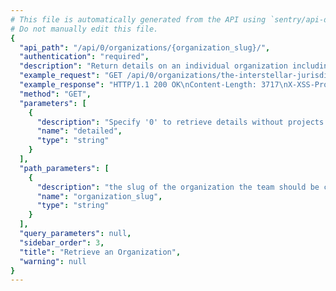 ```yaml
---
# This file is automatically generated from the API using `sentry/api-docs/generator.py.`
# Do not manually edit this file.
{
  "api_path": "/api/0/organizations/{organization_slug}/", 
  "authentication": "required", 
  "description": "Return details on an individual organization including various details\nsuch as membership access, features, and teams.", 
  "example_request": "GET /api/0/organizations/the-interstellar-jurisdiction/ HTTP/1.1\nHost: sentry.io\nAuthorization: Bearer <token>", 
  "example_response": "HTTP/1.1 200 OK\nContent-Length: 3717\nX-XSS-Protection: 1; mode=block\nX-Content-Type-Options: nosniff\nContent-Language: en\nAccess-Control-Expose-Headers: X-Sentry-Error, Retry-After\nVary: Accept-Language, Cookie\nAccess-Control-Allow-Methods: GET, PUT, DELETE, HEAD, OPTIONS\nAllow: GET, PUT, DELETE, HEAD, OPTIONS\nAccess-Control-Allow-Origin: *\nAccess-Control-Allow-Headers: X-Sentry-Auth, X-Requested-With, Origin, Accept, Content-Type, Authentication, Authorization\nContent-Type: application/json\nX-Frame-Options: deny\n\n{\n  \"access\": [\n    \"org:write\", \n    \"member:write\", \n    \"team:admin\", \n    \"project:read\", \n    \"project:releases\", \n    \"org:read\", \n    \"member:admin\", \n    \"event:read\", \n    \"event:admin\", \n    \"member:read\", \n    \"project:write\", \n    \"org:integrations\", \n    \"org:admin\", \n    \"project:admin\", \n    \"event:write\", \n    \"team:write\", \n    \"team:read\"\n  ], \n  \"allowJoinRequests\": true, \n  \"allowSharedIssues\": true, \n  \"attachmentsRole\": \"member\", \n  \"availableRoles\": [\n    {\n      \"id\": \"member\", \n      \"name\": \"Member\"\n    }, \n    {\n      \"id\": \"admin\", \n      \"name\": \"Admin\"\n    }, \n    {\n      \"id\": \"manager\", \n      \"name\": \"Manager\"\n    }, \n    {\n      \"id\": \"owner\", \n      \"name\": \"Owner\"\n    }\n  ], \n  \"avatar\": {\n    \"avatarType\": \"letter_avatar\", \n    \"avatarUuid\": null\n  }, \n  \"dataScrubber\": false, \n  \"dataScrubberDefaults\": false, \n  \"dateCreated\": \"2020-03-23T15:30:20.510849Z\", \n  \"defaultRole\": \"member\", \n  \"enhancedPrivacy\": false, \n  \"experiments\": {}, \n  \"features\": [\n    \"symbol-sources\", \n    \"shared-issues\", \n    \"integrations-issue-basic\", \n    \"tweak-grouping-config\", \n    \"open-membership\", \n    \"advanced-search\", \n    \"grouping-info\", \n    \"integrations-issue-sync\", \n    \"invite-members\", \n    \"sso-saml2\", \n    \"custom-symbol-sources\", \n    \"sso-basic\"\n  ], \n  \"id\": \"2\", \n  \"isDefault\": false, \n  \"isEarlyAdopter\": false, \n  \"name\": \"The Interstellar Jurisdiction\", \n  \"onboardingTasks\": [\n    {\n      \"data\": {}, \n      \"dateCompleted\": \"2020-03-23T15:30:51.347976Z\", \n      \"status\": \"complete\", \n      \"task\": \"create_project\", \n      \"user\": \"\"\n    }\n  ], \n  \"openMembership\": true, \n  \"pendingAccessRequests\": 0, \n  \"projects\": [\n    {\n      \"dateCreated\": \"2020-03-23T15:30:25.241241Z\", \n      \"environments\": [\n        \"prod\", \n        \"production\"\n      ], \n      \"features\": [\n        \"servicehooks\", \n        \"data-forwarding\", \n        \"rate-limits\", \n        \"releases\", \n        \"minidump\"\n      ], \n      \"firstEvent\": null, \n      \"hasAccess\": true, \n      \"hasUserReports\": false, \n      \"id\": \"3\", \n      \"isBookmarked\": false, \n      \"isMember\": true, \n      \"latestDeploys\": null, \n      \"latestRelease\": {\n        \"version\": \"7586899a6c3f680479215b5009516195ac547f03\"\n      }, \n      \"name\": \"Prime Mover\", \n      \"platform\": null, \n      \"platforms\": [], \n      \"slug\": \"prime-mover\", \n      \"team\": {\n        \"id\": \"2\", \n        \"name\": \"Powerful Abolitionist\", \n        \"slug\": \"powerful-abolitionist\"\n      }, \n      \"teams\": [\n        {\n          \"id\": \"2\", \n          \"name\": \"Powerful Abolitionist\", \n          \"slug\": \"powerful-abolitionist\"\n        }\n      ]\n    }, \n    {\n      \"dateCreated\": \"2020-03-23T15:30:20.548262Z\", \n      \"environments\": [\n        \"prod\", \n        \"production\"\n      ], \n      \"features\": [\n        \"servicehooks\", \n        \"data-forwarding\", \n        \"rate-limits\", \n        \"releases\", \n        \"minidump\"\n      ], \n      \"firstEvent\": null, \n      \"hasAccess\": true, \n      \"hasUserReports\": false, \n      \"id\": \"2\", \n      \"isBookmarked\": false, \n      \"isMember\": true, \n      \"latestDeploys\": null, \n      \"latestRelease\": {\n        \"version\": \"2.0rc2\"\n      }, \n      \"name\": \"Pump Station\", \n      \"platform\": null, \n      \"platforms\": [], \n      \"slug\": \"pump-station\", \n      \"team\": {\n        \"id\": \"2\", \n        \"name\": \"Powerful Abolitionist\", \n        \"slug\": \"powerful-abolitionist\"\n      }, \n      \"teams\": [\n        {\n          \"id\": \"2\", \n          \"name\": \"Powerful Abolitionist\", \n          \"slug\": \"powerful-abolitionist\"\n        }\n      ]\n    }, \n    {\n      \"dateCreated\": \"2020-03-23T15:30:51.290515Z\", \n      \"environments\": [], \n      \"features\": [\n        \"servicehooks\", \n        \"data-forwarding\", \n        \"rate-limits\", \n        \"minidump\"\n      ], \n      \"firstEvent\": null, \n      \"hasAccess\": true, \n      \"hasUserReports\": false, \n      \"id\": \"5\", \n      \"isBookmarked\": false, \n      \"isMember\": true, \n      \"latestDeploys\": null, \n      \"latestRelease\": null, \n      \"name\": \"The Spoiled Yoghurt\", \n      \"platform\": null, \n      \"platforms\": [], \n      \"slug\": \"the-spoiled-yoghurt\", \n      \"team\": {\n        \"id\": \"2\", \n        \"name\": \"Powerful Abolitionist\", \n        \"slug\": \"powerful-abolitionist\"\n      }, \n      \"teams\": [\n        {\n          \"id\": \"2\", \n          \"name\": \"Powerful Abolitionist\", \n          \"slug\": \"powerful-abolitionist\"\n        }\n      ]\n    }\n  ], \n  \"quota\": {\n    \"accountLimit\": 0, \n    \"maxRate\": null, \n    \"maxRateInterval\": 60, \n    \"projectLimit\": 100\n  }, \n  \"require2FA\": false, \n  \"role\": \"owner\", \n  \"safeFields\": [], \n  \"scrapeJavaScript\": true, \n  \"scrubIPAddresses\": false, \n  \"sensitiveFields\": [], \n  \"slug\": \"the-interstellar-jurisdiction\", \n  \"status\": {\n    \"id\": \"active\", \n    \"name\": \"active\"\n  }, \n  \"storeCrashReports\": 0, \n  \"teams\": [\n    {\n      \"avatar\": {\n        \"avatarType\": \"letter_avatar\", \n        \"avatarUuid\": null\n      }, \n      \"dateCreated\": \"2020-03-23T15:30:51.404341Z\", \n      \"hasAccess\": true, \n      \"id\": \"3\", \n      \"isMember\": true, \n      \"isPending\": false, \n      \"memberCount\": 1, \n      \"name\": \"Ancient Gabelers\", \n      \"slug\": \"ancient-gabelers\"\n    }, \n    {\n      \"avatar\": {\n        \"avatarType\": \"letter_avatar\", \n        \"avatarUuid\": null\n      }, \n      \"dateCreated\": \"2020-03-23T15:30:20.535653Z\", \n      \"hasAccess\": true, \n      \"id\": \"2\", \n      \"isMember\": true, \n      \"isPending\": false, \n      \"memberCount\": 1, \n      \"name\": \"Powerful Abolitionist\", \n      \"slug\": \"powerful-abolitionist\"\n    }\n  ], \n  \"trustedRelays\": []\n}", 
  "method": "GET", 
  "parameters": [
    {
      "description": "Specify '0' to retrieve details without projects and teams.", 
      "name": "detailed", 
      "type": "string"
    }
  ], 
  "path_parameters": [
    {
      "description": "the slug of the organization the team should be created for.", 
      "name": "organization_slug", 
      "type": "string"
    }
  ], 
  "query_parameters": null, 
  "sidebar_order": 3, 
  "title": "Retrieve an Organization", 
  "warning": null
}
---
```


